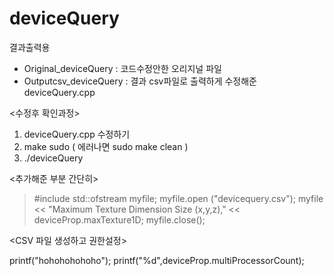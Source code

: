 # deviceQuery

결과출력용
- Original_deviceQuery : 코드수정안한 오리지널 파일 
- Outputcsv_deviceQuery : 결과 csv파일로 출력하게 수정해준 deviceQuery.cpp


<수정후 확인과정>

1. deviceQuery.cpp 수정하기
2. make sudo ( 에러나면 sudo make clean )
3. ./deviceQuery

<추가해준 부분 간단히>

> #include <fstream> 
std::ofstream myfile;
myfile.open ("devicequery.csv");
myfile << "Maximum Texture Dimension Size (x,y,z)," << deviceProp.maxTexture1D;
myfile.close();
  
<CSV 파일 생성하고 권한설정>
  
printf("hohohohohoho");
printf("%d",deviceProp.multiProcessorCount);
 
  
  
  
